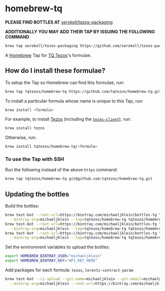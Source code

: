 # homebrew-tq

**PLEASE FIND BOTTLES AT** [serokell/tezos-packaging](https://github.com/serokell/tezos-packaging/releases/tag/v8.2-1)

**ADDITIONALLY YOU MAY ADD THEIR TAP BY ISSUING THE FOLLOWING COMMAND**

``` bash
brew tap serokell/tezos-packaging https://github.com/serokell/tezos-packaging.git
```

A [Homebrew](https://brew.sh/) Tap for [TQ Tezos](https://tqtezos.com/)'s formulae.


## How do I install these formulae?

To setup the Tap so Homebrew can find this formulae, run:

```bash
brew tap tqtezos/homebrew-tq https://github.com/tqtezos/homebrew-tq.git
```

To install a particular formula whose name is unique to this Tap, run:

```bash
brew install <formula>
```

For example, to install [Tezos](https://gitlab.com/tezos/tezos)
(including the [`tezos-client`](https://tezos.gitlab.io/master/introduction/howtouse.html)), run:

```bash
brew install tezos
```

Otherwise, run:

```bash
brew install tqtezos/homebrew-tq/<formula>
```


### To use the Tap with SSH

Run the following instead of the above `https` command:

```bash
brew tap tqtezos/homebrew-tq git@github.com:tqtezos/homebrew-tq.git
```

## Updating the bottles

Build the bottles:

```bash
brew test-bot --root-url=https://bintray.com/michaeljklein/bottles-tq \
  --bintray-org=michaeljklein --tap=tqtezos/homebrew-tq tqtezos/homebrew-tq/tezos
brew test-bot --root-url=https://bintray.com/michaeljklein/bottles-tq \
  --bintray-org=michaeljklein --tap=tqtezos/homebrew-tq tqtezos/homebrew-tq/lorentz-contract-param
brew test-bot --root-url=https://bintray.com/michaeljklein/bottles-tq \
  --bintray-org=michaeljklein --tap=tqtezos/homebrew-tq tqtezos/homebrew-tq/lorentz-contracts-sale
```

Set the environment variables to upload the bottles:

```bash
export HOMEBREW_BINTRAY_USER="michaeljklein"
export HOMEBREW_BINTRAY_KEY="API_KEY_HERE"
```


Add packages for each formula: `tezos`, `lorentz-contract-param`

```bash
brew test-bot --ci-upload --git-name=michaeljklein --git-email=michael@tqgroup.io \
  --bintray-org=michaeljklein --root-url=https://bintray.com/michaeljklein/bottles-tq
```
